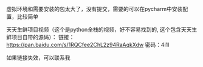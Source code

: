 虚拟环境和需要安装的包太大了，没有提交，需要的可以在pycharm中安装配置，比较简单

天天生鲜项目视频（这个是python全栈的视频，好不容易找到的, 这个包含天天生鲜项目自带的源码）：
链接：https://pan.baidu.com/s/1RQCfee2ChL2z94RaAqkXdw 密码：4i1l

如果链接失效，可以联系我

